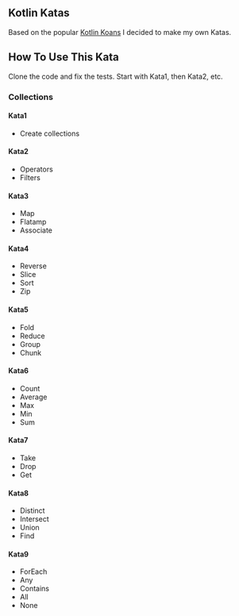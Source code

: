 Kotlin Katas
---

Based on the popular [Kotlin Koans](https://play.kotlinlang.org/koans/overview) I decided to make my own Katas.

## How To Use This Kata

Clone the code and fix the tests.
Start with Kata1, then Kata2, etc.

### Collections

#### Kata1
- Create collections

#### Kata2
- Operators
- Filters

#### Kata3
- Map
- Flatamp
- Associate

#### Kata4
- Reverse
- Slice
- Sort
- Zip

#### Kata5
- Fold
- Reduce
- Group
- Chunk

#### Kata6
- Count
- Average
- Max
- Min
- Sum

#### Kata7
- Take
- Drop
- Get

#### Kata8
- Distinct
- Intersect
- Union
- Find

#### Kata9
- ForEach
- Any
- Contains
- All
- None